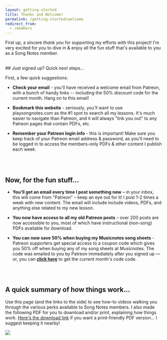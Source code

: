 ```yaml
---
layout: getting-started
title: Thanks and Welcome!
permalink: /getting-started/welcome
redirect_from:
  - /members
---
```


<p class="large">First up, a sincere <em>thank you</em> for supporting my efforts with this project! I'm very excited for you to dive in & enjoy all the fun stuff that's available to you as a Song Notes member.</p>

<br />
## Just signed up? Quick next steps...

First, a few quick suggestions:

- **Check your email** - you'll have received a welcome email from Patreon, with a bunch of handy links -- including the 50% discount code for the current month. Hang on to this email!

- **Bookmark this website** - seriously, you'll want to use playsongnotes.com as the #1 spot to search all my lessons. It's much easier to navigate than Patreon, and it will always "link you out" to any Patreon pages that contain PDFs, etc.

- **Remember your Patreon login info** - this is important! Make sure you keep track of your Patreon email address & password, as you'll need to be logged in to access the members-only PDFs & other content I publish each week.

<br /><br />
## Now, for the fun stuff...

- **You'll get an email every time I post something new** – in your inbox, this will come from "Patreon" – keep an eye out for it! I post 1-2 times a week with new content. The email will include include videos, PDFs, and anything else related to my new lesson.

- **You now have access to all my old Patreon posts** – over 200 posts are now accessible to you, most of which have instructional (non-song) PDFs available for download.

- **You can now save 50% when buying my Musicnotes song sheets** - Patreon supporters get special access to a coupon code which gives you 50% off when buying any of my song sheets at Musicnotes. The code was emailed to you by Patreon immediately after you signed up –– or, you can **[click here](http://playsongnotes.com/discount)** to get the current month's code code.

<br /><br />
## A quick summary of how things work...

Use this page (and the links to the side) to see how-to videos walking you through the various perks available to Song Notes members. I also made the following PDF for you to download and/or print, explaining how things work. <a href="https://playsongnotes.com/images/resources/How-to-Browse-My-Lessons---Song-Notes-by-David-Pots.pdf" download >Here's the download link</a> if you want a print-friendly PDF version... I suggest keeping it nearby!

<a href="https://playsongnotes.com/images/resources/How-to-Browse-My-Lessons---Song-Notes-by-David-Pots.pdf" download ><img class="pretty-img" src="https://imagedelivery.net/GppmjzYePBmVFRqlA4p8pQ/c509c291-c4fc-41a7-0141-27ea56756c00/public" /></a>
